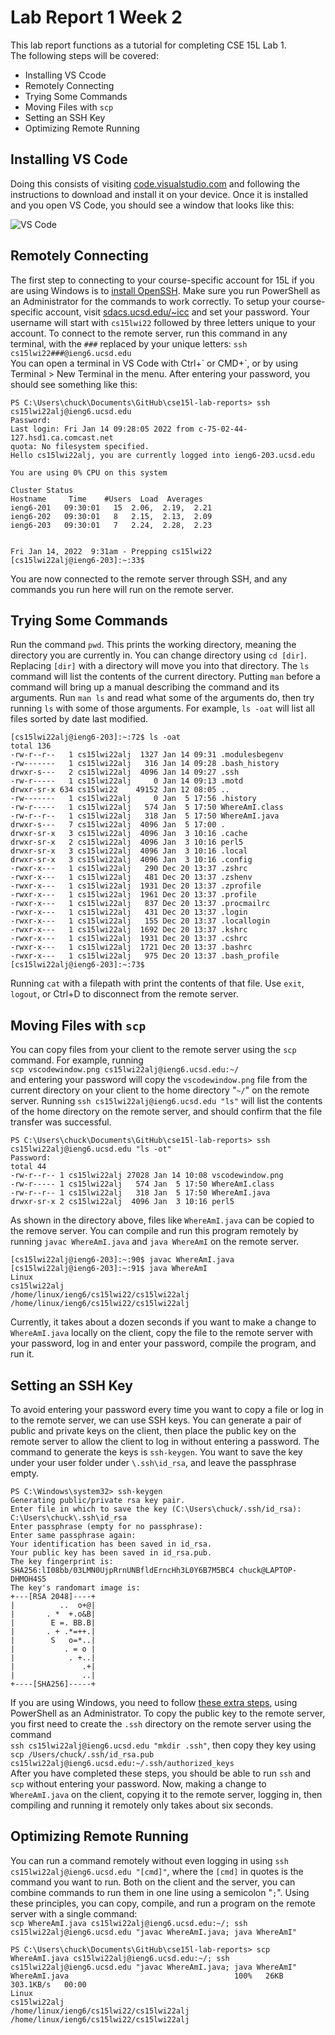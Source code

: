 # Lab Report 1 Week 2
This lab report functions as a tutorial for completing CSE 15L Lab 1.  
The following steps will be covered:
 - Installing VS Ccode
 - Remotely Connecting
 - Trying Some Commands
 - Moving Files with `scp`
 - Setting an SSH Key
 - Optimizing Remote Running 

## Installing VS Code
Doing this consists of visiting [code.visualstudio.com](https://code.visualstudio.com/) and following the instructions to download and install it on your device. Once it is installed and you open VS Code, you should see a window that looks like this:

![VS Code](vscodewindow.png)

## Remotely Connecting
The first step to connecting to your course-specific account for 15L if you are using Windows is to [install OpenSSH](https://docs.microsoft.com/en-us/windows-server/administration/openssh/openssh_install_firstuse). Make sure you run PowerShell as an Administrator for the commands to work correctly. To setup your course-specific account, visit [sdacs.ucsd.edu/~icc](https://sdacs.ucsd.edu/~icc/index.php) and set your password. Your username will start with `cs15lwi22` followed by three letters unique to your account. To connect to the remote server, run this command in any terminal, with the `###` replaced by your unique letters: `ssh cs15lwi22###@ieng6.ucsd.edu`  
You can open a terminal in VS Code with Ctrl+\` or CMD+`, or by using Terminal > New Terminal in the menu. After entering your password, you should see something like this:
```
PS C:\Users\chuck\Documents\GitHub\cse15l-lab-reports> ssh cs15lwi22alj@ieng6.ucsd.edu
Password: 
Last login: Fri Jan 14 09:28:05 2022 from c-75-02-44-127.hsd1.ca.comcast.net
quota: No filesystem specified.
Hello cs15lwi22alj, you are currently logged into ieng6-203.ucsd.edu

You are using 0% CPU on this system

Cluster Status
Hostname     Time    #Users  Load  Averages
ieng6-201   09:30:01   15  2.06,  2.19,  2.21
ieng6-202   09:30:01   8   2.15,  2.13,  2.09
ieng6-203   09:30:01   7   2.24,  2.28,  2.23


Fri Jan 14, 2022  9:31am - Prepping cs15lwi22
[cs15lwi22alj@ieng6-203]:~:33$
```
You are now connected to the remote server through SSH, and any commands you run here will run on the remote server.

## Trying Some Commands
Run the command `pwd`. This prints the working directory, meaning the directory you are currently in. You can change directory using `cd [dir]`. Replacing `[dir]` with a directory will move you into that directory. The `ls` command will list the contents of the current directory. Putting `man` before a command will bring up a manual describing the command and its arguments. Run `man ls` and read what some of the arguments do, then try running `ls` with some of those arguments. For example, `ls -oat` will list all files sorted by date last modified.
```
[cs15lwi22alj@ieng6-203]:~:72$ ls -oat
total 136
-rw-r--r--   1 cs15lwi22alj  1327 Jan 14 09:31 .modulesbegenv
-rw-------   1 cs15lwi22alj   316 Jan 14 09:28 .bash_history
drwxr-s---   2 cs15lwi22alj  4096 Jan 14 09:27 .ssh
-rw-r-----   1 cs15lwi22alj     0 Jan 14 09:13 .motd
drwxr-sr-x 634 cs15lwi22    49152 Jan 12 08:05 ..
-rw-------   1 cs15lwi22alj     0 Jan  5 17:56 .history
-rw-r-----   1 cs15lwi22alj   574 Jan  5 17:50 WhereAmI.class
-rw-r--r--   1 cs15lwi22alj   318 Jan  5 17:50 WhereAmI.java
drwxr-s---   7 cs15lwi22alj  4096 Jan  5 17:00 .
drwxr-sr-x   3 cs15lwi22alj  4096 Jan  3 10:16 .cache
drwxr-sr-x   2 cs15lwi22alj  4096 Jan  3 10:16 perl5
drwxr-sr-x   3 cs15lwi22alj  4096 Jan  3 10:16 .local
drwxr-sr-x   3 cs15lwi22alj  4096 Jan  3 10:16 .config
-rwxr-x---   1 cs15lwi22alj   290 Dec 20 13:37 .zshrc
-rwxr-x---   1 cs15lwi22alj   481 Dec 20 13:37 .zshenv
-rwxr-x---   1 cs15lwi22alj  1931 Dec 20 13:37 .zprofile
-rwxr-x---   1 cs15lwi22alj  1961 Dec 20 13:37 .profile
-rwxr-x---   1 cs15lwi22alj   837 Dec 20 13:37 .procmailrc
-rwxr-x---   1 cs15lwi22alj   431 Dec 20 13:37 .login
-rwxr-x---   1 cs15lwi22alj   155 Dec 20 13:37 .locallogin
-rwxr-x---   1 cs15lwi22alj  1692 Dec 20 13:37 .kshrc
-rwxr-x---   1 cs15lwi22alj  1931 Dec 20 13:37 .cshrc
-rwxr-x---   1 cs15lwi22alj  1721 Dec 20 13:37 .bashrc
-rwxr-x---   1 cs15lwi22alj   975 Dec 20 13:37 .bash_profile
[cs15lwi22alj@ieng6-203]:~:73$
```
Running `cat` with a filepath with print the contents of that file. Use `exit`, `logout`, or Ctrl+D to disconnect from the remote server.

## Moving Files with `scp`
You can copy files from your client to the remote server using the `scp` command. For example, running  
`scp vscodewindow.png cs15lwi22alj@ieng6.ucsd.edu:~/`  
and entering your password will copy the `vscodewindow.png` file from the current directory on your client to the home directory "`~/`" on the remote server. Running `ssh cs15lwi22alj@ieng6.ucsd.edu "ls"` will list the contents of the home directory on the remote server, and should confirm that the file transfer was successful.
```
PS C:\Users\chuck\Documents\GitHub\cse15l-lab-reports> ssh cs15lwi22alj@ieng6.ucsd.edu "ls -ot"
Password: 
total 44
-rw-r--r-- 1 cs15lwi22alj 27028 Jan 14 10:08 vscodewindow.png
-rw-r----- 1 cs15lwi22alj   574 Jan  5 17:50 WhereAmI.class
-rw-r--r-- 1 cs15lwi22alj   318 Jan  5 17:50 WhereAmI.java
drwxr-sr-x 2 cs15lwi22alj  4096 Jan  3 10:16 perl5
```
As shown in the directory above, files like `WhereAmI.java` can be copied to the remove server. You can compile and run this program remotely by running `javac WhereAmI.java` and `java WhereAmI` on the remote server.
```
[cs15lwi22alj@ieng6-203]:~:90$ javac WhereAmI.java
[cs15lwi22alj@ieng6-203]:~:91$ java WhereAmI
Linux
cs15lwi22alj
/home/linux/ieng6/cs15lwi22/cs15lwi22alj
/home/linux/ieng6/cs15lwi22/cs15lwi22alj
```
Currently, it takes about a dozen seconds if you want to make a change to `WhereAmI.java` locally on the client, copy the file to the remote server with your password, log in and enter your password, compile the program, and run it.

## Setting an SSH Key
To avoid entering your password every time you want to copy a file or log in to the remote server, we can use SSH keys. You can generate a pair of public and private keys on the client, then place the public key on the remote server to allow the client to log in without entering a password. The command to generate the keys is `ssh-keygen`. You want to save the key under your user folder under `\.ssh\id_rsa`, and leave the passphrase empty.  
```
PS C:\Windows\system32> ssh-keygen
Generating public/private rsa key pair.
Enter file in which to save the key (C:\Users\chuck/.ssh/id_rsa): C:\Users\chuck\.ssh\id_rsa
Enter passphrase (empty for no passphrase): 
Enter same passphrase again: 
Your identification has been saved in id_rsa.
Your public key has been saved in id_rsa.pub.
The key fingerprint is:
SHA256:lI08bb/03LMN0UjpRrnUNBfldErncHh3L0Y6B7M5BC4 chuck@LAPTOP-DHMOH4S5
The key's randomart image is:
+---[RSA 2048]----+
|          ..  o+@|
|       . *  +.o&B|
|        E =. BB.B|
|       . + .*=++.|
|        S   o=*..|
|           . = o |
|            . +..|
|               .+|
|               ..|
+----[SHA256]-----+
```
If you are using Windows, you need to follow [these extra steps](https://docs.microsoft.com/en-us/windows-server/administration/openssh/openssh_keymanagement#user-key-generation), using PowerShell as an Administrator. To copy the public key to the remote server, you first need to create the `.ssh` directory on the remote server using the command  
`ssh cs15lwi22alj@ieng6.ucsd.edu "mkdir .ssh"`, then copy they key using  
`scp /Users/chuck/.ssh/id_rsa.pub cs15lwi22alj@ieng6.ucsd.edu:~/.ssh/authorized_keys`  
After you have completed these steps, you should be able to run `ssh` and `scp` without entering your password. Now, making a change to `WhereAmI.java` on the client, copying it to the remote server, logging in, then compiling and running it remotely only takes about six seconds.

## Optimizing Remote Running
You can run a command remotely without even logging in using `ssh cs15lwi22alj@ieng6.ucsd.edu "[cmd]"`, where the `[cmd]` in quotes is the command you want to run. Both on the client and the server, you can combine commands to run them in one line using a semicolon "`;`". Using these principles, you can copy, compile, and run a program on the remote server with a single command:  
`scp WhereAmI.java cs15lwi22alj@ieng6.ucsd.edu:~/; ssh cs15lwi22alj@ieng6.ucsd.edu "javac WhereAmI.java; java WhereAmI"`
```
PS C:\Users\chuck\Documents\GitHub\cse15l-lab-reports> scp WhereAmI.java cs15lwi22alj@ieng6.ucsd.edu:~/; ssh cs15lwi22alj@ieng6.ucsd.edu "javac WhereAmI.java; java WhereAmI"
WhereAmI.java                                     100%   26KB 303.1KB/s   00:00
Linux
cs15lwi22alj
/home/linux/ieng6/cs15lwi22/cs15lwi22alj
/home/linux/ieng6/cs15lwi22/cs15lwi22alj
```
